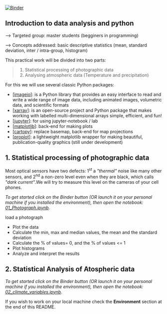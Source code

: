 [![Binder](https://mybinder.org/badge_logo.svg)](https://mybinder.org/v2/gh/fjomaa38/TP_master.git/main)
##  Introduction to data analysis and python

--> Targeted group: master students (begginers in programming) 

--> Concepts addressed: basic descriptive statistics (mean, standard deviation, inter / intra-group, histogram)

This practical work will be divided into two parts:
> 1) Statistical processing of photographic data
> 2) Analysing atmospheric data (Temperature and precipitation)

For this we will use several classic Python packages:

- [[imageio](https://pypi.org/project/imageio/)]:  is a Python library that provides an easy interface to read and write a wide range of image data, including animated images, volumetric data, and scientific formats
- [[xarray](http://xarray.pydata.org/en/stable/)]: is an open-source project and Python package that makes working with labelled multi-dimensional arrays simple, efficient, and fun!
- [[jupyter](https://jupyter.org/)]: for using jupyter-notebook / lab
- [[matplotlib](https://matplotlib.org/)]: back-end for making plots
- [[cartopy](https://scitools.org.uk/cartopy/docs/latest/)]: replace basemap, back-end for map projections
- [[proplot](https://proplot.readthedocs.io/en/stable/)]: a lightweight matplotlib wrapper for making beautiful, publication-quality graphics (still under development)

## 1. Statistical processing of photographic data

Most optical sensors have two defects: 1<sup>st</sup> a *"thermal"* noise like many other sensors, and 2<sup>nd</sup> a non-zero level even when they are black, which calls *"dark current"*.We will try to measure this level on the cameras of your cell phones.

*To get started click on the Binder button (OR launch it on your personal machine if you installed the environment), then open the notebook: [01_Photograph.ipynb](01_Photograph.ipynb).*

load a photograph
- Plot the data 
- Calculate the min, max and median values, the mean and the standard deviation
- Calculate the % of values= 0, and the % of values <= 1
- Plot histograms
- Analyze and interpret the results

## 2. Statistical Analysis of Atospheric data

*To get started click on the Binder button (OR launch it on your personal machine if you installed the environment), then open the notebook: [02_climate_variables.ipynb](02_climate_variables.ipynb).*


If you wish to work on your local machine check the **Environment** section at the end of this README.
